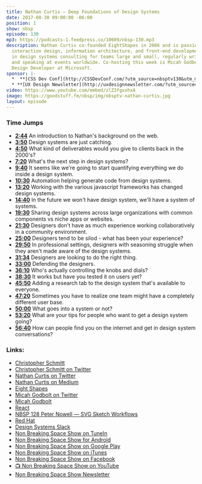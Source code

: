 ```yaml
---
title: Nathan Curtis — Deep Foundations of Design Systems
date: 2017-08-30 09:00:00 -06:00
position: 1
show: nbsp
episode: 130
mp3: https://podcasts-1.feedpress.co/10609/nbsp-130.mp3
description: Nathan Curtis co-founded EightShapes in 2006 and is passionate about
  interaction design, information architecture, and front-end development. He specializes
  in design systems consulting for teams large and small, regularly writing about
  and speaking at events worldwide. Co-hosting this week is Micah Godbolt, Senior
  Design Developer at Microsoft.
sponsor: |-
  *  **[CSS Dev Conf](http://CSSDevConf.com/?utm_source=nbsptv130&utm_medium=podcast&utm_campaign=cssdevconf2017)** — Conference dedicated to CSS and its super friend technologies like JavaScript, Sass, npm, and more. A limited supply of Early Bird Tickets now on sale. [Register now!](http://CSSDevConf.com/?utm_source=nbsptv130&utm_medium=podcast&utm_campaign=cssdevconf2017)
  * **[UX Design Newsletter](http://uxdesignnewsletter.com/?utm_source=nbsptv130&utm_medium=podcast&utm_campaign=uxdesignnewsletter)** — A weekly free newsletter containing a collection of tutorials, articles, and videos about front-end design and development, plus tips on how to bring better engagement to the multi-device world curated by Christopher Schmitt. [Sign up now!](http://uxdesignnewsletter.com/?utm_source=nbsptv130&utm_medium=podcast&utm_campaign=uxdesignnewsletter)
video: https://www.youtube.com/embed/zlZ3fgxxhxA
image: https://goodstuff.fm/nbsp/img/nbsptv-nathan-curtis.jpg
layout: episode
---
```


### Time Jumps

* **[2:44](http://goodstuff.fm/nbsp/#t=2:44)** An introduction to Nathan's background on the web.
* **[3:50](http://goodstuff.fm/nbsp/#t=3:50)** Design systems are just catching.
* **[4:50](http://goodstuff.fm/nbsp/#t=4:50)** What kind of deliverables would you give to clients back in the 2000's?
* **[7:20](http://goodstuff.fm/nbsp/#t=7:20)** What's the next step in design systems?
* **[9:40](http://goodstuff.fm/nbsp/#t=9:40)** It seems like we're going to start quantifying everything we do inside a design system.
* **[10:30](http://goodstuff.fm/nbsp/#t=10:30)** Automation helping generate code from design systems.
* **[13:20](http://goodstuff.fm/nbsp/#t=13:20)** Working with the various javascript frameworks has changed design systems.
* **[14:40](http://goodstuff.fm/nbsp/#t=14:40)** In the future we won't have design system, we'll have a system of systems.
* **[19:30](http://goodstuff.fm/nbsp/#t=19:30)** Sharing design systems across large organizations with common components vs niche apps or websites.
* **[21:30](http://goodstuff.fm/nbsp/#t=21:30)** Designers don't have as much experience working collaboratively in a community environment.
* **[25:00](http://goodstuff.fm/nbsp/#t=25:00)** Designers tend to be silod - what has been your experience?
* **[29:50](http://goodstuff.fm/nbsp/#t=29:50)** In professional settings, designers with seasoning struggle when they aren't made aware of the design systems.
* **[31:34](http://goodstuff.fm/nbsp/#t=31:34)** Designers are looking to do the right thing.
* **[33:00](http://goodstuff.fm/nbsp/#t=33:00)** Defending the designers.
* **[36:10](http://goodstuff.fm/nbsp/#t=36:10)** Who's actually controlling the knobs and dials?
* **[38:30](http://goodstuff.fm/nbsp/#t=38:30)** It works but have you tested it on users yet?
* **[45:50](http://goodstuff.fm/nbsp/#t=45:50)** Adding a research tab to the design system that's available to everyone.
* **[47:20](http://goodstuff.fm/nbsp/#t=47:20)** Sometimes you have to realize one team might have a completely different user base.
* **[50:00](http://goodstuff.fm/nbsp/#t=50:00)** What goes into a system or not?
* **[53:20](http://goodstuff.fm/nbsp/#t=53:20)** What are your tips for people who want to get a design system going?
* **[56:40](http://goodstuff.fm/nbsp/#t=56:40)** How can people find you on the internet and get in design system conversations?


### Links:

* [Christopher Schmitt](http://Christopher.org)
* [Christopher Schmitt on Twitter](https://twitter.com/teleject)
* [Nathan Curtis on Twitter](https://twitter.com/nathanacurtis)
* [Nathan Curtis on Medium](https://medium.com/@nathanacurtis)
* [Eight Shapes](http://www.eightshapes.com)
* [Micah Godbolt on Twitter](https://twitter.com/micahgodbolt)
* [Micah Godbolt](https://micahgodbolt.com)
* [React](https://facebook.github.io/react/)
* [NBSP 128 Peter Nowell — SVG Sketch Workflows](https://goodstuff.fm/nbsp/128)
* [Red Hat](https://www.redhat.com/)
* [Design Systems Slack](http://designsystems.herokuapp.com)
* [Non Breaking Space Show on TuneIn](http://tunein.com/radio/Non-Breaking-Space-Show-p885155/)
* [Non Breaking Space Show for Android](http://subscribeonandroid.com/feeds.goodstuff.fm/nbsp)
* [Non Breaking Space Show on Google Play](https://playmusic.app.goo.gl/?ibi=com.google.PlayMusic&isi=691797987&ius=googleplaymusic&link=https://play.google.com/music/m/Iw5ik6iwalo5vmda5rqyrotdney?t%3DNon_Breaking_Space_Show%26pcampaignid%3DMKT-na-all-co-pr-mu-pod-16)
* [Non Breaking Space Show on iTunes](https://itunes.apple.com/ca/podcast/non-breaking-space-show/id507162981?mt=2&ign-mpt=uo%3D4)
* [Non Breaking Space Show on Facebook](https://www.facebook.com/nbsptv)
* [📺 Non Breaking Space Show on YouTube](https://www.youtube.com/channel/UC--mqA75V3CM8hxId0l7e_g?sub_confirmation=1)
* [Non Breaking Space Show Newsletter](http://newsletter.nonbreakingspace.tv/)
